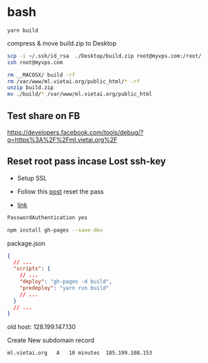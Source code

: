 # bash

```
yarn build
```

compress & move build.zip to Desktop

```bash
scp -i ~/.ssh/id_rsa  ./Desktop/build.zip root@myvps.com:/root/
ssh root@myvps.com
```

```bash
rm __MACOSX/ build -rf
rm /var/www/ml.vietai.org/public_html/* -rf
unzip build.zip
mv ./build/* /var/www/ml.vietai.org/public_html
```

## Test share on FB

https://developers.facebook.com/tools/debug/?q=https%3A%2F%2Fml.vietai.org%2F

## Reset root pass incase Lost ssh-key

- Setup SSL

- Follow this [post](https://docs.digitalocean.com/products/droplets/resources/lost-ssh-key/)
  reset the pass

* [link](https://docs.digitalocean.com/products/droplets/resources/recovery-console/#log-in-with-the-console)

```txt
PasswordAuthentication yes
```

```bash
npm install gh-pages --save-dev
```

package.json

```json
{
  // ...
  "scripts": {
    // ...
    "deploy": "gh-pages -d build",
    "predeploy": "yarn run build"
    // ...
  }
  // ...
}
```

old host: 128.199.147.130

Create New subdomain record

```
ml.vietai.org	A	10 minutes	185.199.108.153
```
